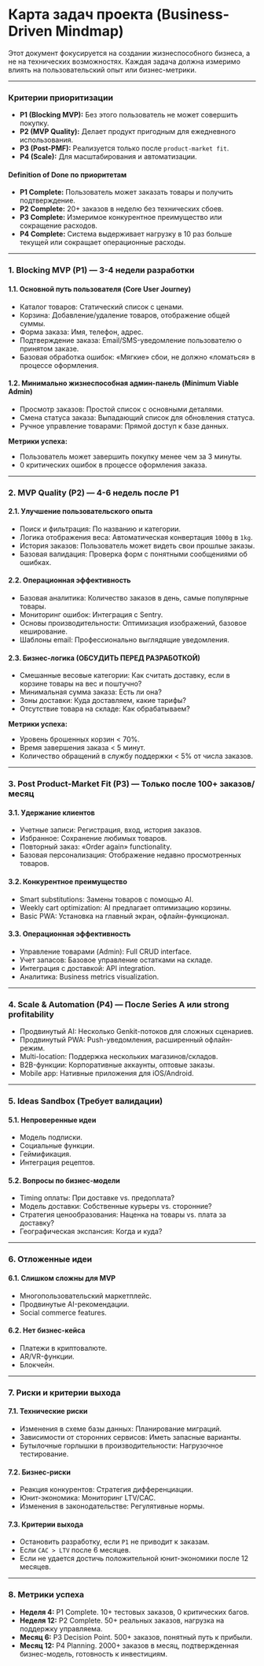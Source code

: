 # Карта задач проекта (Business-Driven Mindmap)

Этот документ фокусируется на создании жизнеспособного бизнеса, а не на технических возможностях. Каждая задача должна измеримо влиять на пользовательский опыт или бизнес-метрики.

---

### Критерии приоритизации

* **P1 (Blocking MVP):** Без этого пользователь не может совершить покупку.
* **P2 (MVP Quality):** Делает продукт пригодным для ежедневного использования.
* **P3 (Post-PMF):** Реализуется только после `product-market fit`.
* **P4 (Scale):** Для масштабирования и автоматизации.

#### Definition of Done по приоритетам

* **P1 Complete:** Пользователь может заказать товары и получить подтверждение.
* **P2 Complete:** 20+ заказов в неделю без технических сбоев.
* **P3 Complete:** Измеримое конкурентное преимущество или сокращение расходов.
* **P4 Complete:** Система выдерживает нагрузку в 10 раз больше текущей или сокращает операционные расходы.

---

### 1. Blocking MVP (P1) — 3-4 недели разработки

#### **1.1. Основной путь пользователя (Core User Journey)**
* Каталог товаров: Статический список с ценами.
* Корзина: Добавление/удаление товаров, отображение общей суммы.
* Форма заказа: Имя, телефон, адрес.
* Подтверждение заказа: Email/SMS-уведомление пользователю о принятом заказе.
* Базовая обработка ошибок: «Мягкие» сбои, не должно «ломаться» в процессе оформления.

#### **1.2. Минимально жизнеспособная админ-панель (Minimum Viable Admin)**
* Просмотр заказов: Простой список с основными деталями.
* Смена статуса заказа: Выпадающий список для обновления статуса.
* Ручное управление товарами: Прямой доступ к базе данных.

**Метрики успеха:**
* Пользователь может завершить покупку менее чем за 3 минуты.
* 0 критических ошибок в процессе оформления заказа.

---

### 2. MVP Quality (P2) — 4-6 недель после P1

#### **2.1. Улучшение пользовательского опыта**
* Поиск и фильтрация: По названию и категории.
* Логика отображения веса: Автоматическая конвертация `1000g` в `1kg`.
* История заказов: Пользователь может видеть свои прошлые заказы.
* Базовая валидация: Проверка форм с понятными сообщениями об ошибках.

#### **2.2. Операционная эффективность**
* Базовая аналитика: Количество заказов в день, самые популярные товары.
* Мониторинг ошибок: Интеграция с Sentry.
* Основы производительности: Оптимизация изображений, базовое кеширование.
* Шаблоны email: Профессионально выглядящие уведомления.

#### **2.3. Бизнес-логика (ОБСУДИТЬ ПЕРЕД РАЗРАБОТКОЙ)**
* Смешанные весовые категории: Как считать доставку, если в корзине товары на вес и поштучно?
* Минимальная сумма заказа: Есть ли она?
* Зоны доставки: Куда доставляем, какие тарифы?
* Отсутствие товара на складе: Как обрабатываем?

**Метрики успеха:**
* Уровень брошенных корзин < 70%.
* Время завершения заказа < 5 минут.
* Количество обращений в службу поддержки < 5% от числа заказов.

---

### 3. Post Product-Market Fit (P3) — Только после 100+ заказов/месяц

#### **3.1. Удержание клиентов**
* Учетные записи: Регистрация, вход, история заказов.
* Избранное: Сохранение любимых товаров.
* Повторный заказ: «Order again» functionality.
* Базовая персонализация: Отображение недавно просмотренных товаров.

#### **3.2. Конкурентное преимущество**
* Smart substitutions: Замены товаров с помощью AI.
* Weekly cart optimization: AI предлагает оптимизацию корзины.
* Basic PWA: Установка на главный экран, офлайн-функционал.

#### **3.3. Операционная эффективность**
* Управление товарами (Admin): Full CRUD interface.
* Учет запасов: Базовое управление остатками на складе.
* Интеграция с доставкой: API integration.
* Аналитика: Business metrics visualization.

---

### 4. Scale & Automation (P4) — После Series A или strong profitability

* Продвинутый AI: Несколько Genkit-потоков для сложных сценариев.
* Продвинутый PWA: Push-уведомления, расширенный офлайн-режим.
* Multi-location: Поддержка нескольких магазинов/складов.
* B2B-функции: Корпоративные аккаунты, оптовые заказы.
* Mobile app: Нативные приложения для iOS/Android.

---

### 5. Ideas Sandbox (Требует валидации)

#### **5.1. Непроверенные идеи**
* Модель подписки.
* Социальные функции.
* Геймификация.
* Интеграция рецептов.

#### **5.2. Вопросы по бизнес-модели**
* Timing оплаты: При доставке vs. предоплата?
* Модель доставки: Собственные курьеры vs. сторонние?
* Стратегия ценообразования: Наценка на товары vs. плата за доставку?
* Географическая экспансия: Когда и куда?

---

### 6. Отложенные идеи

#### **6.1. Слишком сложны для MVP**
* Многопользовательский маркетплейс.
* Продвинутые AI-рекомендации.
* Social commerce features.

#### **6.2. Нет бизнес-кейса**
* Платежи в криптовалюте.
* AR/VR-функции.
* Блокчейн.

---

### 7. Риски и критерии выхода

#### **7.1. Технические риски**
* Изменения в схеме базы данных: Планирование миграций.
* Зависимости от сторонних сервисов: Иметь запасные варианты.
* Бутылочные горлышки в производительности: Нагрузочное тестирование.

#### **7.2. Бизнес-риски**
* Реакция конкурентов: Стратегия дифференциации.
* Юнит-экономика: Мониторинг LTV/CAC.
* Изменения в законодательстве: Регулятивные нормы.

#### **7.3. Критерии выхода**
* Остановить разработку, если `P1` не приводит к заказам.
* Если `CAC > LTV` после 6 месяцев.
* Если не удается достичь положительной юнит-экономики после 12 месяцев.

---

### 8. Метрики успеха

* **Неделя 4:** P1 Complete. 10+ тестовых заказов, 0 критических багов.
* **Неделя 12:** P2 Complete. 50+ реальных заказов, нагрузка на поддержку управляема.
* **Месяц 6:** P3 Decision Point. 500+ заказов, понятный путь к прибыли.
* **Месяц 12:** P4 Planning. 2000+ заказов в месяц, подтвержденная бизнес-модель, готовность к инвестициям.
